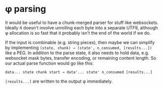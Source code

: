 # φ parsing
It would be useful to have a chunk-merged parser for stuff like websockets. Ideally it doesn't involve unrolling each byte into a separate UTF9, although φ allocation is so fast that it probably isn't the end of the world if we do.

If the input is combinable (e.g. string pieces), then maybe we can simplify by implementing `(state, chunk) → (state', n_consumed, [results...])` like a PEG. In addition to the parse state, it also needs to hold data, e.g. websocket mask bytes, transfer encoding, or remaining content length. So our actual parse function would go like this:

```
data... state chunk start → data'... state' n_consumed [results...]
```

`[results...]` are written to the output φ immediately.
